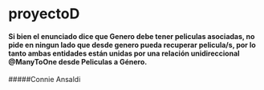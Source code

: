 # proyectoD
#### Si bien el enunciado dice que Genero debe tener peliculas asociadas, no pide en ningun lado que desde genero pueda recuperar pelicula/s, por lo tanto ambas entidades están unidas por una relación unidireccional @ManyToOne desde Peliculas a Género.

#####Connie Ansaldi
